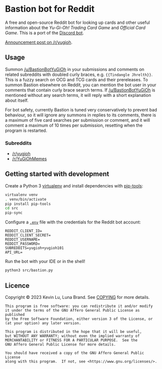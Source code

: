 # Bastion bot for Reddit

A free and open-source Reddit bot for looking up cards and other useful information about the
_Yu-Gi-Oh! Trading Card Game_ and _Official Card Game_. This is a port of the
[Discord bot](https://github.com/DawnbrandBots/bastion-bot).

[Announcement post on /r/yugioh](https://reddit.com/r/yugioh/comments/139u4wb/the_bastion_card_bot_is_now_available_on_this/).

## Usage

Summon [/u/BastionBotYuGiOh](https://reddit.com/u/BastionBotYuGiOh) in your submissions and comments on related subreddits
with doubled curly braces, e.g. `{{Tindangle Jhrelth}}`. This is a fuzzy search on OCG and TCG cards and their prereleases.
To summon Bastion elsewhere on Reddit, you can mention the bot user in your comments that contain curly brace search terms.
If [/u/BastionBotYuGiOh](https://reddit.com/u/BastionBotYuGiOh) is mentioned without any search terms, it will reply with
a short explanation about itself.

For bot safety, currently Bastion is tuned very conservatively to prevent bad behaviour,
so it will ignore any summons in replies to its comments,
there is a maximum of five card searches per submission or comment,
and it will comment a maximum of 10 times per submission, resetting when the program is restarted.

### Subreddits

- [/r/yugioh](https://reddit.com/r/yugioh)
- [/r/YuGiOhMemes](https://reddit.com/r/YuGiOhMemes)

## Getting started with development

Create a Python 3 [virtualenv](https://virtualenv.pypa.io) and install dependencies with
[pip-tools](https://github.com/jazzband/pip-tools):

```bash
virtualenv venv
. venv/bin/activate
pip install pip-tools
cd src
pip-sync
```

Configure a [`.env`](https://pypi.org/project/python-dotenv) file with the credentials for the Reddit bot account:

```dotenv
REDDIT_CLIENT_ID=
REDDIT_CLIENT_SECRET=
REDDIT_USERNAME=
REDDIT_PASSWORD=
SUBREDDITS=yugioh+yugioh101
API_URL=
```

Run the bot with your IDE or in the shell!

```bash
python3 src/bastion.py
```

## Licence

Copyright © 2023 Kevin Lu, Luna Brand.
See [COPYING](https://github.com/DawnbrandBots/bastion-for-reddit/blob/master/COPYING) for more details.

```
This program is free software: you can redistribute it and/or modify
it under the terms of the GNU Affero General Public License as published
by the Free Software Foundation, either version 3 of the License, or
(at your option) any later version.

This program is distributed in the hope that it will be useful,
but WITHOUT ANY WARRANTY; without even the implied warranty of
MERCHANTABILITY or FITNESS FOR A PARTICULAR PURPOSE.  See the
GNU Affero General Public License for more details.

You should have received a copy of the GNU Affero General Public License
along with this program.  If not, see <https://www.gnu.org/licenses/>.
```

